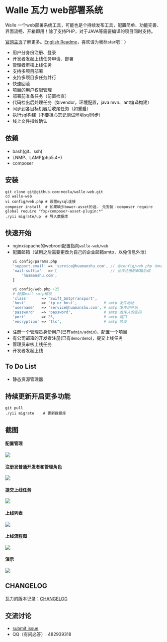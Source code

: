 Walle 瓦力 web部署系统
==========================

Walle 一个web部署系统工具，可能也是个持续发布工具，配置简单、功能完善、界面流畅、开箱即用！除了支持PHP，对于JAVA等需要编译的项目同时支持。

[官网主页](http://www.huamanshu.com/walle.html)了解更多。[English Readme](https://github.com/meolu/walle-web/blob/master/README.md)，喜欢请为我标star吧：）

* 用户分身份注册、登录
* 开发者发起上线任务申请、部署
* 管理者审核上线任务
* 支持多项目部署
* 支持多项目多任务并行
* 快速回滚
* 项目的用户权限管理
* 部署前准备任务（前置检查）
* 代码检出后处理任务（如vendor，环境配置，java mvn、ant编译构建）
* 同步到各目标机器后收尾任务（如重启）
* 执行sql构建（不要担心忘记测试环境sql同步）
* 线上文件指纹确认


依赖
---

* bash(git、ssh)
* LNMP、LAMP(php5.4+)
* composer

安装
----
```
git clone git@github.com:meolu/walle-web.git
cd walle-web
vi config/web.php # 设置mysql连接
composer install  # 如果缺少bower-asset的话， 先安装：composer require global require "fxp/composer-asset-plugin:*"
./yii migrate/up  # 导入数据库
```

快速开始
-------
* nginx/apache的webroot配置指向`walle-web/web`
* 配置邮箱（试用之后需要更改为自己的企业邮箱smtp，以免信息外泄）
    ```php
    vi config/params.php
    'support.email' => 'service@huamanshu.com', // 与config/web.php 中mail模块的username一致
    'mail-suffix'   => [                        // 允许注册的邮箱后缀
        'huamanshu.com',
    ]

    vi config/web.php +25
    # 配置mail smtp模块
    'class'      => 'Swift_SmtpTransport',
    'host'       => 'ip or host',            # smtp 发件地址
    'username'   => 'service@huamanshu.com', # smtp 发件用户名
    'password'   => 'password',              # smtp 发件人的密码
    'port'       => 25,                      # smtp 端口
    'encryption' => 'tls',                   # smtp 协议
    ```
* 注册一个管理员身份用户(已有`admin/admin`)，配置一个项目
* 有公司邮箱的开发者注册(已有`demo/demo`)，提交上线任务
* 管理员审核上线任务
* 开发者发起上线


To Do List
----------

* 静态资源管理器

持续更新开启更多功能
-----------------
```
git pull
./yii migrate    # 更新数据库
```

截图
---

#### 配置管理
![](https://raw.github.com/meolu/walle-web/master/screenshots/walle-config-edit.jpg)

#### 注册发普通开发者和管理角色
![](https://raw.github.com/meolu/walle-web/master/screenshots/login.png)

#### 提交上线任务
![](https://raw.github.com/meolu/walle-web/master/screenshots/walle-submit.jpg)

#### 上线列表
![](https://raw.github.com/meolu/walle-web/master/screenshots/walle-dev-list.jpg)

#### 上线流程图
![](https://raw.github.com/meolu/walle-web/master/screenshots/walle-flow.png)

#### 演示
![](https://raw.github.com/meolu/walle-web/master/screenshots/walle.gif)

## CHANGELOG
瓦力的版本记录：[CHANGELOG](https://github.com/meolu/walle-web/blob/master/CHANGELOG.md)


交流讨论
-------
- [submit issue](https://github.com/meolu/walle-web/issues/new)
- QQ（有问必答）: 482939318
